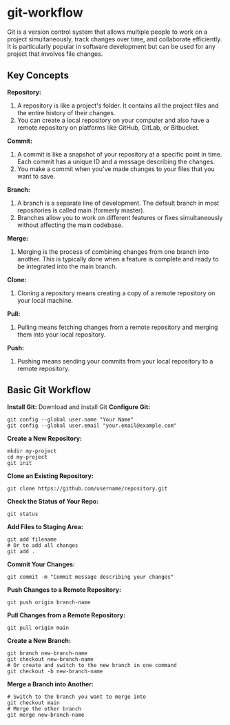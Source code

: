 # git-workflow
Git is a version control system that allows multiple people to work on a project simultaneously, track changes over time, and collaborate efficiently. It is particularly popular in software development but can be used for any project that involves file changes.

## Key Concepts
**Repository:**

1. A repository is like a project's folder. It contains all the project files and the entire history of their changes.
2. You can create a local repository on your computer and also have a remote repository on platforms like GitHub, GitLab, or Bitbucket.

**Commit:**

1. A commit is like a snapshot of your repository at a specific point in time. Each commit has a unique ID and a message describing the changes.
2. You make a commit when you've made changes to your files that you want to save.

**Branch:**

1. A branch is a separate line of development. The default branch in most repositories is called main (formerly master).
2. Branches allow you to work on different features or fixes simultaneously without affecting the main codebase.

**Merge:**

1. Merging is the process of combining changes from one branch into another. This is typically done when a feature is complete and ready to be integrated into the main branch.
   
**Clone:**
1. Cloning a repository means creating a copy of a remote repository on your local machine.
   
**Pull:**
1. Pulling means fetching changes from a remote repository and merging them into your local repository.
   
**Push:**
1. Pushing means sending your commits from your local repository to a remote repository.

## Basic Git Workflow

**Install Git:**
Download and install Git
**Configure Git:**
```
git config --global user.name "Your Name"
git config --global user.email "your.email@example.com"
```
**Create a New Repository:**
```
mkdir my-project
cd my-project
git init
```
**Clone an Existing Repository:**
```
git clone https://github.com/username/repository.git
```
**Check the Status of Your Repo:**
```
git status
```
**Add Files to Staging Area:**
```
git add filename
# Or to add all changes
git add .
```
**Commit Your Changes:**
```
git commit -m "Commit message describing your changes"
```
**Push Changes to a Remote Repository:**
```
git push origin branch-name
```
**Pull Changes from a Remote Repository:**
```
git pull origin main
```
**Create a New Branch:**
```
git branch new-branch-name
git checkout new-branch-name
# Or create and switch to the new branch in one command
git checkout -b new-branch-name
```
**Merge a Branch into Another:**
```
# Switch to the branch you want to merge into
git checkout main
# Merge the other branch
git merge new-branch-name
```


